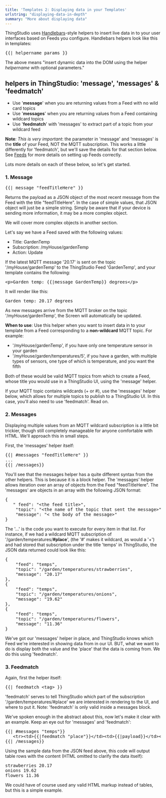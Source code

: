 ```yaml
---
title: 'Templates 2: Displaying data in your Templates'
urlstring: "displaying-data-in-depth"
summary: "More about displaying data"
---
```


ThingStudio uses <a href="http://handlebarsjs.com/" target="_blank">Handlebars</a>-style helpers to insert live data in to your user interfaces based on Feeds you configure. Handlebars helpers look like this in templates:
<pre>
{{| helpername params }}
</pre>

The above means "insert dynamic data into the DOM using the helper _helpername_ with optional parameters."

##  helpers in ThingStudio: 'message', 'messages' & 'feedmatch'

* Use '**message**' when you are returning values from a Feed with no wild card topics
* Use '**messages**' when you are returning values from a Feed containing wildcard topics
* Use '**feedmatch**' with 'messages' to extract part of a topic from your wildcard feed

**Note**: *This is very important*: the parameter in 'message' and 'messages' is the **title** of your Feed, NOT the MQTT subscription. This works a little differently for 'feedmatch', but we'll save the details for that section below. See <a href="/docs/feeds">Feeds</a> for more details on setting up Feeds correctly.

Lots more details on each of these below, so let's get started.

### 1. Message
<pre>
{{| message "feedTitleHere" }}
</pre>

Returns the payload as a JSON object of the most recent message from the Feed with the title "feedTitleHere". In the case of simple values, that JSON object will just be a simple string. Simply be aware that if your device is sending more information, it may be a more complex object.

We will cover more complex objects in another section.

Let's say we have a Feed saved with the following values:

* Title: GardenTemp
* Subscription: /myHouse/gardenTemp
* Action: Update

If the latest MQTT message  '20.17' is sent on the topic '/myHouse/gardenTemp' to the ThingStudio Feed  'GardenTemp', and  your template contains the following:

<pre>
&lt;p&gt;Garden temp: {{|message GardenTemp}} degrees&lt;/p&gt;
</pre>

It will render like this:

<pre>
Garden temp: 20.17 degrees
</pre>

As new messages arrive from the MQTT broker on the topic '/myHouse/gardenTemp', the Screen will automatically be updated.

**When to use**: Use this helper when you want to insert data in to your template from a Feed corresponding to a **non-wildcard** MQTT topic. For example:

* '/myHouse/gardenTemp', if you have only one temperature sensor in your garden
* '/myHouse/garden/temperatures/5', if you have a garden, with multiple types of sensors, one type of which is temperature, and you want the fifth

Both of these would be valid MQTT topics from which to create a Feed, whose title you would use in a ThingStudio UI, using the 'message' helper.

If your MQTT topic contains wildcards (+ or #), use the 'messages' helper below, which allows for multiple topics to publish to a ThingStudio UI. In this case, you'll also need to use 'feedmatch'. Read on.

### 2. Messages

Displaying multiple values from an MQTT wildcard subscription is a little bit trickier, though still completely manageable for anyone comfortable with HTML. We'll approach this in small steps.

First, the 'messages' helper itself:

<pre>
{{| #messages "feedTitleHere" }}
...
{{| /messages}}
</pre>

You'll see that the messages helper has a quite different syntax from the other helpers. This is because it is a block
helper. The 'messages' helper allows iteration over an array of objects from the Feed "feedTitleHere". The 'messages' are objects in an array with the following JSON format:
<pre>
{
   &quot; feed&quot;: &quot;&lt;the feed title&gt;&quot;,
    &quot;topic&quot;: &quot;&lt;the name of the topic that sent the message&gt;&quot;,
    &quot;message&quot;: &quot;&lt; the body of the message&gt;&quot;
}
</pre>

The '...' is the code you want to execute for every item in that list.
For instance, if we had a wildcard MQTT subscription of '/garden/temperatures/**#place**', (the '#' makes it wildcard, as would a '+') and had stored that subscription under the title 'temps' in ThingStudio, the JSON data returned could look like this:

<pre>
{
    "feed": "temps",
    "topic": "/garden/temperatures/strawberries",
    "message": "20.17"
},
{
    "feed": "temps",
    "topic": "/garden/temperatures/onions",
    "message": "19.62"
},
{
    "feed": "temps",
    "topic": "/garden/temperatures/flowers",
    "message": "11.36"
}
</pre>

We've got our 'messages' helper in place, and ThingStudio knows which Feed we're interested in showing data from in our UI. BUT, what we want to do is display both the value and the 'place' that the data is coming from. We do this using 'feedmatch'.

### 3. Feedmatch

Again, first the helper itself:

<pre>
{{| feedmatch &lt;tag&gt; }}
</pre>

'feedmatch' serves to tell ThingStudio which part of the subscription '/garden/temperatures/#place' we are interested in rendering to the UI, and where to put it. Note: 'feedmatch' is only valid inside a messages block.

We've spoken enough in the abstract about this, now let's make it clear with an example. Keep an eye out for 'messages' and 'feedmatch':

<pre>
{{| #messages "temps"}}
   &lt;tr&gt;&lt;td&gt;{{|feedmatch &quot;place&quot;}}&lt;/td&gt;&lt;td&gt;{{|payload}}&lt;/td&gt;&lt;/tr&gt;
{{| /messages}}
</pre>

Using the sample data from the JSON feed above, this code will output table rows with the content (HTML omitted to clarify the data itself):

<pre>
strawberries 20.17
onions 19.62
flowers 11.36
</pre>

We could have of course used any valid HTML markup instead of tables, but this is a simple example.
